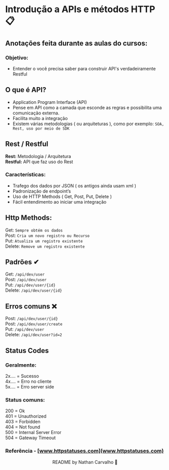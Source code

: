 # Introdução a APIs e métodos HTTP 📋

## Anotações feita durante as aulas do cursos:

### Objetivo:

- Entender o você precisa saber para construir API's verdadeiramente Restful

## O que é API?

- Application Program Interface (API)
- Pense em API como a camada que esconde as regras e possibilita uma comunicação externa.
- Facilita muito a integração
- Existem várias metodologias ( ou arquiteturas ), como por exemplo: ``SOA, Rest, uso por meio de SDK``

## Rest / Restful
**Rest:** Metodologia / Arquitetura <br>
**Restful:** API que faz uso do Rest

### Características:
- Trafego dos dados por JSON ( os antigos ainda usam xml )
- Padronização de endpoint’s
- Uso de HTTP Methods ( Get, Post, Put, Delete )
- Fácil entendimento ao iniciar uma integração

## Http Methods:
Get: ``Sempre obtém os dados`` <br>
Post: ``Cria um novo registro ou Recurso`` <br>
Put: ``Atualiza um registro existente`` <br>
Delete: ``Remove um registro existente`` <br>

## Padrões ✔
Get: ``/api/dev/user`` <br>
Post: ``/api/dev/user`` <br>
Put: ``/api/dev/user/{id}`` <br>
Delete: ``/api/dev/user/{id}`` <br>

## Erros comuns ❌
Post: ``/api/dev/user/{id}`` <br>
Post: ``/api/dev/user/create`` <br>
Put: ``/api/dev/user`` <br>
Delete: ``/api/dev/user?id=2`` <br>

## Status Codes

### Geralmente:
2x.... = Sucesso <br>
4x.... = Erro no cliente <br>
5x.... = Erro server side <br>

### Status comuns:
200 = Ok <br>
401 = Unauthorized <br>
403 = Forbidden <br>
404 = Not found <br>
500 = Internal Server Error <br>
504 = Gateway Timeout <br>

### Referência - [www.httpstatuses.com](www.httpstatuses.com)

<p align="center">
  README by Nathan Carvalho 🚀</b>
  <br>
</p>
